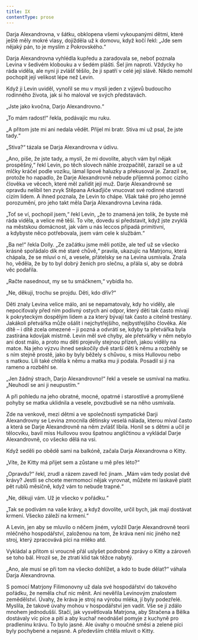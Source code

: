 ```yaml
---
title: IX
contentType: prose
---
```


<section>

Darja Alexandrovna, v šátku, obklopena všemi vykoupanými dětmi, které ještě měly mokré vlasy, dojížděla už k domovu, když kočí řekl: „Jde sem nějaký pán, to je myslím z Pokrovského.“

Darja Alexandrovna vyhlédla kupředu a zaradovala se, neboť poznala Levina v šedivém klobouku a v šedém plášti. Šel jim naproti. Vždycky ho ráda viděla, ale nyní ji zvlášť těšilo, že ji spatří v celé její slávě. Nikdo nemohl pochopit její velikost lépe než Levin.

Když ji Levin uviděl, vynořil se mu v mysli jeden z výjevů budoucího rodinného života, jak si ho maloval ve svých představách.

„Jste jako kvočna, Darjo Alexandrovno.“

„To mám radost!“ řekla, podávajíc mu ruku.

„A přitom jste mi ani nedala vědět. Přijel mi bratr. Stiva mi už psal, že jste tady.“

„Stiva?“ tázala se Darja Alexandrovna v údivu.

„Ano, píše, že jste tady, a myslí, že mi dovolíte, abych vám byl nějak prospěšný,“ řekl Levin, po těch slovech náhle zrozpačitěl, zarazil se a už mlčky kráčel podle vozíku, lámal lipové haluzky a překusoval je. Zarazil se, protože ho napadlo, že Darje Alexandrovně nebude příjemná pomoc cizího člověka ve věcech, které měl zařídit její muž. Darje Alexandrovně se opravdu nelíbil ten zvyk Stěpana Arkaďjiče vnucovat své rodinné starosti cizím lidem. A ihned poznala, že Levin to chápe. Však také pro jeho jemné porozumění, pro jeho takt měla Darja Alexandrovna Levina ráda.

„Toť se ví, pochopil jsem,“ řekl Levin, „že to znamená jen tolik, že byste mě ráda viděla, a velice mě těší. To víte, dovedu si představit, když jste zvyklá na městskou domácnost, jak vám u nás leccos připadá primitivní, a kdybyste něco potřebovala, jsem vám cele k službám.“

„Ba ne!“ řekla Dolly. „Ze začátku jsme měli potíže, ale teď už se všecko krásně spořádalo dík mé staré chůvě,“ pravila, ukazujíc na Matrjonu, která chápala, že se mluví o ní, a vesele, přátelsky se na Levina usmívala. Znala ho, věděla, že by to byl dobrý ženich pro slečnu, a přála si, aby se dobrá věc podařila.

„Račte nasednout, my se tu smáčknem,“ vybídla ho.

„Ne, děkuji, trochu se projdu. Děti, kdo dřív?“

Děti znaly Levina velice málo, ani se nepamatovaly, kdy ho viděly, ale nepociťovaly před ním podivný ostych ani odpor, který děti tak často mívají k pokryteckým dospělým lidem a za který bývají tak často a citelně trestány. Jakákoli přetvářka může ošálit i nejchytřejšího, nejbystřejšího člověka. Ale dítě – i dítě zcela omezené – ji pozná a odvrátí se, kdyby ta přetvářka byla zastírána kdovíjak mistrně. Levin měl své chyby, ale přetvářky v něm nebylo ani dost málo, a proto mu děti projevily stejnou přízeň, jakou viděly na matce. Na jeho výzvu ihned seskočily dvě starší děti k němu a rozběhly se s ním stejně prostě, jako by byly běžely s chůvou, s miss Hullovou nebo s matkou. Lili také chtěla k němu a matka mu ji podala. Posadil si ji na rameno a rozběhl se.

„Jen žádný strach, Darjo Alexandrovno!“ řekl a vesele se usmíval na matku. „Neuhodí se ani ji neupustím.“

A při pohledu na jeho obratné, mocné, opatrné i starostlivé a promyšlené pohyby se matka uklidnila a vesele, povzbudivě se na něho usmívala.

Zde na venkově, mezi dětmi a ve společnosti sympatické Darji Alexandrovny se Levina zmocnila dětinsky veselá nálada, kterou míval často a která se Darje Alexandrovně na něm zvlášť líbila. Honil se s dětmi a učil je tělocviku, bavil miss Hullovou svou špatnou angličtinou a vykládal Darje Alexandrovně, co všecko dělá na vsi.

Když seděli po obědě sami na balkóně, začala Darja Alexandrovna o Kitty.

„Víte, že Kitty má přijet sem a zůstane u mě přes léto?“

„Opravdu?“ řekl, zrudl a rázem zavedl řeč jinam. „Mám vám tedy poslat dvě krávy? Jestli se chcete mermomocí nějak vyrovnat, můžete mi laskavě platit pět rublů měsíčně, když vám to nebude trapné.“

„Ne, děkuji vám. Už je všecko v pořádku.“

„Tak se podívám na vaše krávy, a když dovolíte, určil bych, jak mají dostávat krmení. Všecko záleží na krmení.“

A Levin, jen aby se mluvilo o něčem jiném, vyložil Darje Alexandrovně teorii mléčného hospodářství, založenou na tom, že kráva není nic jiného než stroj, který zpracovává píci na mléko atd.

Vykládal a přitom si vroucně přál uslyšet podrobné zprávy o Kitty a zároveň se toho bál. Hrozil se, že ztratí klid tak těžce nabytý.

„Ano, ale musí se při tom na všecko dohlížet, a kdo to bude dělat?“ váhala Darja Alexandrovna.

S pomocí Matrjony Filimonovny už dala své hospodářství do takového pořádku, že neměla chuť nic měnit. Ani nevěřila Levinovým znalostem zemědělství. Úvahy, že kráva je stroj na výrobu mléka, jí byly podezřelé. Myslila, že takové úvahy mohou v hospodářství jen vadit. Vše se jí zdálo mnohem jednodušší. Stačí, jak vysvětlovala Matrjona, aby Stračena a Bělka dostávaly víc píce a pití a aby kuchař neodnášel pomyje z kuchyně pro pradleninu krávu. To bylo jasné. Ale úvahy o moučné směsi a zelené píci byly pochybené a nejasné. A především chtěla mluvit o Kitty.

</section>
